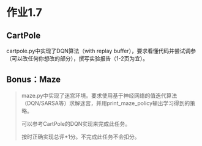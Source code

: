 # 作业1.7
## CartPole
cartpole.py中实现了DQN算法（with replay buffer），要求看懂代码并尝试调参（可以改任何你想改的部分），撰写实验报告（1-2页为宜）。

## Bonus：Maze
> maze.py中实现了迷宫环境。要求使用基于神经网络的值迭代算法（DQN/SARSA等）求解迷宫，并用print_maze_policy输出学习得到的策略。
>
> 可以参考CartPole的DQN实现来完成此任务。
>
> 按时正确实现总评+1分。不完成此任务不会扣分。